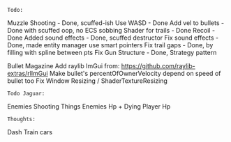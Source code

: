 	Todo:

Muzzle Shooting		- Done, scuffed-ish
Use WASD			- Done
Add vel to bullets	- Done with scuffed oop, no ECS sobbing
Shader for trails	- Done
Recoil				- Done
Added sound effects	- Done, scuffed destructor
Fix sound effects	- Done, made entity manager use smart pointers
Fix trail gaps		- Done, by filling with spline between pts
Fix Gun Structure	- Done, Strategy pattern


Bullet Magazine
Add raylib ImGui from: https://github.com/raylib-extras/rlImGui
Make bullet's percentOfOwnerVelocity depend on speed of bullet too
Fix Window Resizing / ShaderTextureResizing

	Todo Jaguar:
Enemies Shooting Things
Enemies Hp + Dying
Player Hp


	Thoughts:

Dash
Train cars

